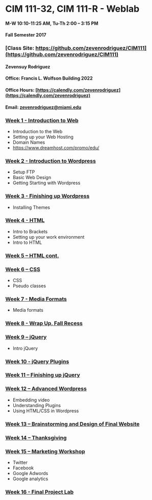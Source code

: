 # CIM 111-32, CIM 111-R - Weblab

#### M-W 10:10-11:25 AM, Tu-Th 2:00 – 3:15 PM

#### Fall Semester 2017

### [Class Site: https://github.com/zevenrodriguez/CIM111](https://github.com/zevenrodriguez/CIM111)


#### Zevensuy Rodriguez

#### Office: Francis L. Wolfson Building 2022

#### Office Hours: [https://calendly.com/zevenrodriguez](https://calendly.com/zevenrodriguez)

#### Email: zevenrodriguez@miami.edu


### [Week 1 - Introduction to Web]()
* Introduction to the Web
* Setting up your Web Hosting
* Domain Names
 * https://www.dreamhost.com/promo/edu/

### [Week 2 - Introduction to Wordpress]()
* Setup FTP
* Basic Web Design
* Getting Starting with Wordpress

### [Week 3 - Finishing up Wordpress]()
* Installing Themes

### [Week 4 - HTML]()
* Intro to Brackets
* Setting up your work environment
* Intro to HTML

### [Week 5 – HTML cont.]()

### [Week 6 – CSS]()
* CSS
* Pseudo classes

### [Week 7 - Media Formats]()
* Media formats

### [Week 8 - Wrap Up, Fall Recess]()

### [Week 9 – jQuery]()
* Intro jQuery

### [Week 10 - jQuery Plugins]()

### [Week 11 – Finishing up jQuery]()

### [Week 12 – Advanced Wordpress]()
* Embedding video
* Understanding Plugins
* Using HTML/CSS in Wordpress

### [Week 13 – Brainstorming and Design of Final Website]()

### [Week 14 – Thanksgiving]()

### [Week 15 – Marketing Workshop]()
* Twitter
* Facebook
* Google Adwords
* Google analytics

### [Week 16 - Final Project Lab]()